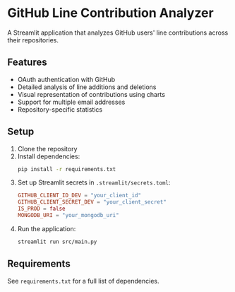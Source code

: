 # GitHub Line Contribution Analyzer

A Streamlit application that analyzes GitHub users' line contributions across their repositories.

## Features
- OAuth authentication with GitHub
- Detailed analysis of line additions and deletions
- Visual representation of contributions using charts
- Support for multiple email addresses
- Repository-specific statistics

## Setup
1. Clone the repository
2. Install dependencies:
   ```bash
   pip install -r requirements.txt
   ```
3. Set up Streamlit secrets in `.streamlit/secrets.toml`:
   ```toml
   GITHUB_CLIENT_ID_DEV = "your_client_id"
   GITHUB_CLIENT_SECRET_DEV = "your_client_secret"
   IS_PROD = false
   MONGODB_URI = "your_mongodb_uri"
   ```
4. Run the application:
   ```bash
   streamlit run src/main.py
   ```

## Requirements
See `requirements.txt` for a full list of dependencies. 